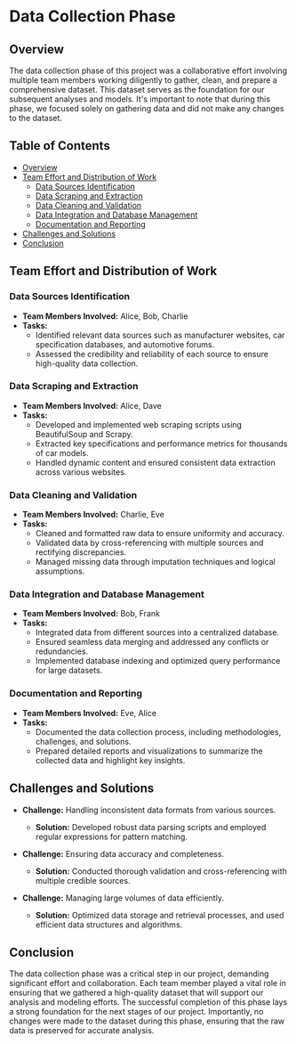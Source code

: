 # Data Collection Phase

## Overview

The data collection phase of this project was a collaborative effort involving multiple team members working diligently to gather, clean, and prepare a comprehensive dataset. This dataset serves as the foundation for our subsequent analyses and models. It's important to note that during this phase, we focused solely on gathering data and did not make any changes to the dataset.

## Table of Contents

- [Overview](#overview)
- [Team Effort and Distribution of Work](#team-effort-and-distribution-of-work)
  - [Data Sources Identification](#data-sources-identification)
  - [Data Scraping and Extraction](#data-scraping-and-extraction)
  - [Data Cleaning and Validation](#data-cleaning-and-validation)
  - [Data Integration and Database Management](#data-integration-and-database-management)
  - [Documentation and Reporting](#documentation-and-reporting)
- [Challenges and Solutions](#challenges-and-solutions)
- [Conclusion](#conclusion)

## Team Effort and Distribution of Work

### Data Sources Identification

- **Team Members Involved:** Alice, Bob, Charlie
- **Tasks:** 
  - Identified relevant data sources such as manufacturer websites, car specification databases, and automotive forums.
  - Assessed the credibility and reliability of each source to ensure high-quality data collection.

### Data Scraping and Extraction

- **Team Members Involved:** Alice, Dave
- **Tasks:**
  - Developed and implemented web scraping scripts using BeautifulSoup and Scrapy.
  - Extracted key specifications and performance metrics for thousands of car models.
  - Handled dynamic content and ensured consistent data extraction across various websites.

### Data Cleaning and Validation

- **Team Members Involved:** Charlie, Eve
- **Tasks:**
  - Cleaned and formatted raw data to ensure uniformity and accuracy.
  - Validated data by cross-referencing with multiple sources and rectifying discrepancies.
  - Managed missing data through imputation techniques and logical assumptions.

### Data Integration and Database Management

- **Team Members Involved:** Bob, Frank
- **Tasks:**
  - Integrated data from different sources into a centralized database.
  - Ensured seamless data merging and addressed any conflicts or redundancies.
  - Implemented database indexing and optimized query performance for large datasets.

### Documentation and Reporting

- **Team Members Involved:** Eve, Alice
- **Tasks:**
  - Documented the data collection process, including methodologies, challenges, and solutions.
  - Prepared detailed reports and visualizations to summarize the collected data and highlight key insights.

## Challenges and Solutions

- **Challenge:** Handling inconsistent data formats from various sources.
  - **Solution:** Developed robust data parsing scripts and employed regular expressions for pattern matching.
  
- **Challenge:** Ensuring data accuracy and completeness.
  - **Solution:** Conducted thorough validation and cross-referencing with multiple credible sources.

- **Challenge:** Managing large volumes of data efficiently.
  - **Solution:** Optimized data storage and retrieval processes, and used efficient data structures and algorithms.

## Conclusion

The data collection phase was a critical step in our project, demanding significant effort and collaboration. Each team member played a vital role in ensuring that we gathered a high-quality dataset that will support our analysis and modeling efforts. The successful completion of this phase lays a strong foundation for the next stages of our project. Importantly, no changes were made to the dataset during this phase, ensuring that the raw data is preserved for accurate analysis.

